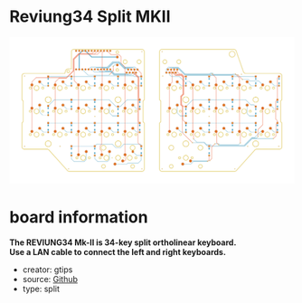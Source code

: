 # Reviung34 Split MKII

![preview](./reviung34mkii_preview.png)

# board information
**The REVIUNG34 Mk-II is 34-key split ortholinear keyboard.  
Use a LAN cable to connect the left and right keyboards.**

- creator: gtips
- source: [Github](https://github.com/gtips/reviung/tree/master/reviung34split_Mk-II)
- type: split

